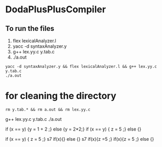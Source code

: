# DodaPlusPlusCompiler
## To run the files

1. flex lexicalAnalyzer.l
2. yacc -d syntaxAnalyzer.y
3. g++ lex.yy.c y.tab.c 
4. ./a.out

```
yacc -d syntaxAnalyzer.y && flex lexicalAnalyzer.l && g++ lex.yy.c y.tab.c 
./a.out
```
# for cleaning the directory
```
rm y.tab.* && rm a.out && rm lex.yy.c
```
g++ lex.yy.c y.tab.c 
./a.out

if (x == y) {y = 1 + 2 ;} else {y = 2*2;} 
if (x == y) { z = 5 ;} else {} 
 
if (x == y) { z = 5 ;}  s7 
if(x){} else {} s7
if(x){z =5 ;}
if(x){z = 5 ;} else {}